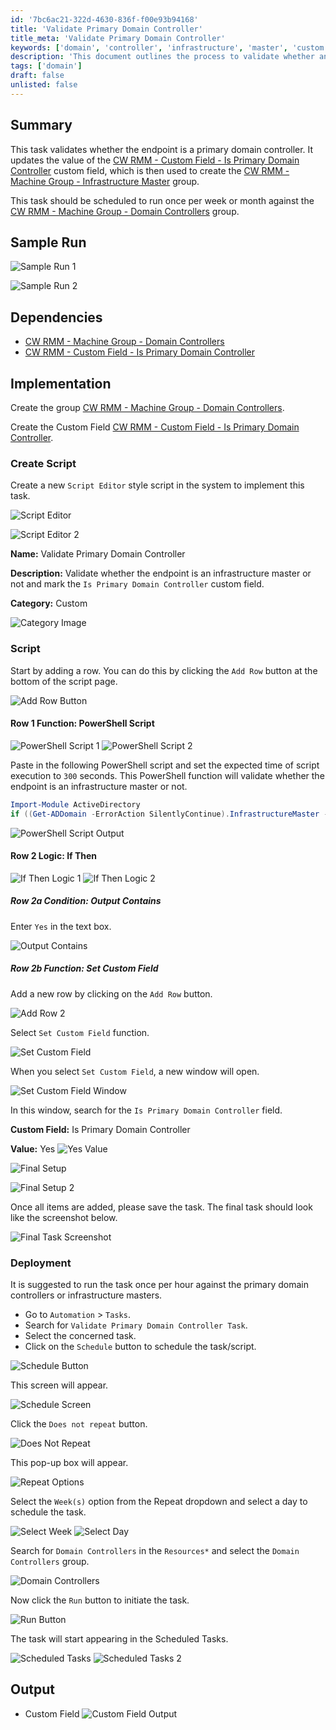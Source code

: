 ```yaml
---
id: '7bc6ac21-322d-4630-836f-f00e93b94168'
title: 'Validate Primary Domain Controller'
title_meta: 'Validate Primary Domain Controller'
keywords: ['domain', 'controller', 'infrastructure', 'master', 'custom', 'field', 'automation']
description: 'This document outlines the process to validate whether an endpoint is a primary domain controller. It includes steps to update a custom field in ConnectWise RMM and create a scheduled task to run periodically against domain controllers.'
tags: ['domain']
draft: false
unlisted: false
---
```


## Summary

This task validates whether the endpoint is a primary domain controller. It updates the value of the [CW RMM - Custom Field - Is Primary Domain Controller](<../custom-fields/Is Primary Domain Controller.md>) custom field, which is then used to create the [CW RMM - Machine Group - Infrastructure Master](<../groups/Infrastructure Master.md>) group.

This task should be scheduled to run once per week or month against the [CW RMM - Machine Group - Domain Controllers](<../groups/Domain Controllers.md>) group.

## Sample Run

![Sample Run 1](../../../static/img/Validate-Primary-Domain-Controller/image_1.png)

![Sample Run 2](../../../static/img/Validate-Primary-Domain-Controller/image_2.png)

## Dependencies

- [CW RMM - Machine Group - Domain Controllers](<../groups/Domain Controllers.md>)
- [CW RMM - Custom Field - Is Primary Domain Controller](<../custom-fields/Is Primary Domain Controller.md>)

## Implementation

Create the group [CW RMM - Machine Group - Domain Controllers](<../groups/Domain Controllers.md>).

Create the Custom Field [CW RMM - Custom Field - Is Primary Domain Controller](<../custom-fields/Is Primary Domain Controller.md>).

### Create Script

Create a new `Script Editor` style script in the system to implement this task.

![Script Editor](../../../static/img/Validate-Primary-Domain-Controller/image_3.png)

![Script Editor 2](../../../static/img/Validate-Primary-Domain-Controller/image_4.png)

**Name:** Validate Primary Domain Controller

**Description:** Validate whether the endpoint is an infrastructure master or not and mark the `Is Primary Domain Controller` custom field.

**Category:** Custom

![Category Image](../../../static/img/Validate-Primary-Domain-Controller/image_5.png)

### Script

Start by adding a row. You can do this by clicking the `Add Row` button at the bottom of the script page.

![Add Row Button](../../../static/img/Validate-Primary-Domain-Controller/image_6.png)

#### Row 1 Function: PowerShell Script

![PowerShell Script 1](../../../static/img/Validate-Primary-Domain-Controller/image_7.png)
![PowerShell Script 2](../../../static/img/Validate-Primary-Domain-Controller/image_8.png)

Paste in the following PowerShell script and set the expected time of script execution to `300` seconds. This PowerShell function will validate whether the endpoint is an infrastructure master or not.

```powershell
Import-Module ActiveDirectory
if ((Get-ADDomain -ErrorAction SilentlyContinue).InfrastructureMaster -match $env:COMPUTERNAME) {'Yes'} else {'No'}
```

![PowerShell Script Output](../../../static/img/Validate-Primary-Domain-Controller/image_9.png)

#### Row 2 Logic: If Then

![If Then Logic 1](../../../static/img/Validate-Primary-Domain-Controller/image_10.png)
![If Then Logic 2](../../../static/img/Validate-Primary-Domain-Controller/image_11.png)

##### Row 2a Condition: Output Contains

Enter `Yes` in the text box.

![Output Contains](../../../static/img/Validate-Primary-Domain-Controller/image_12.png)

##### Row 2b Function: Set Custom Field

Add a new row by clicking on the `Add Row` button.

![Add Row 2](../../../static/img/Validate-Primary-Domain-Controller/image_13.png)

Select `Set Custom Field` function.

![Set Custom Field](../../../static/img/Validate-Primary-Domain-Controller/image_14.png)

When you select `Set Custom Field`, a new window will open.

![Set Custom Field Window](../../../static/img/Validate-Primary-Domain-Controller/image_15.png)

In this window, search for the `Is Primary Domain Controller` field.

**Custom Field:** Is Primary Domain Controller

**Value:** Yes ![Yes Value](../../../static/img/Validate-Primary-Domain-Controller/image_16.png)

![Final Setup](../../../static/img/Validate-Primary-Domain-Controller/image_17.png)

![Final Setup 2](../../../static/img/Validate-Primary-Domain-Controller/image_18.png)

Once all items are added, please save the task. The final task should look like the screenshot below.

![Final Task Screenshot](../../../static/img/Validate-Primary-Domain-Controller/image_19.png)

### Deployment

It is suggested to run the task once per hour against the primary domain controllers or infrastructure masters.

- Go to `Automation` > `Tasks`.
- Search for `Validate Primary Domain Controller Task`.
- Select the concerned task.
- Click on the `Schedule` button to schedule the task/script.

![Schedule Button](../../../static/img/Validate-Primary-Domain-Controller/image_20.png)

This screen will appear.

![Schedule Screen](../../../static/img/Validate-Primary-Domain-Controller/image_21.png)

Click the `Does not repeat` button.

![Does Not Repeat](../../../static/img/Validate-Primary-Domain-Controller/image_22.png)

This pop-up box will appear.

![Repeat Options](../../../static/img/Validate-Primary-Domain-Controller/image_23.png)

Select the `Week(s)` option from the Repeat dropdown and select a day to schedule the task.

![Select Week](../../../static/img/Validate-Primary-Domain-Controller/image_24.png)
![Select Day](../../../static/img/Validate-Primary-Domain-Controller/image_25.png)

Search for `Domain Controllers` in the `Resources*` and select the `Domain Controllers` group.

![Domain Controllers](../../../static/img/Validate-Primary-Domain-Controller/image_26.png)

Now click the `Run` button to initiate the task.

![Run Button](../../../static/img/Validate-Primary-Domain-Controller/image_27.png)

The task will start appearing in the Scheduled Tasks.

![Scheduled Tasks](../../../static/img/Validate-Primary-Domain-Controller/image_28.png)
![Scheduled Tasks 2](../../../static/img/Validate-Primary-Domain-Controller/image_29.png)

## Output

- Custom Field ![Custom Field Output](../../../static/img/Validate-Primary-Domain-Controller/image_30.png)



